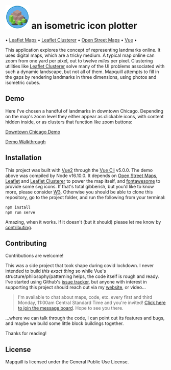 # <img src="/public/image-turtle.png" width="75" height="75"> an isometric icon plotter

• [Leaflet Maps][leaflet] • [Leaflet Clusterer][clusterer] • [Open Street Maps][osm] • [Vue][vue] •

This application explores the concept of representing landmarks online. It uses digital maps, which are a tricky medium. A typical map online can zoom from one yard per pixel, out to twelve *miles* per pixel. Clustering utilities like [Leaflet Clusterer][clusterer] solve many of the UI problems associated with such a dynamic landscape, but not all of them. Mapquill attempts to fill in the gaps by rendering landmarks in three dimensions, using photos and isometric cubes.

## Demo

Here I've chosen a handful of landmarks in downtown Chicago. Depending on the map's zoom level they either appear as clickable icons, with content hidden inside, or as clusters that function like zoom buttons:

[Downtown Chicago Demo][demo]

[Demo Walkthrough](https://youtu.be/QLg4tdoOrcE)

## Installation

This project was built with [Vue2][vue] through the [Vue Cli][vuecli] v5.0.0. The demo above was compiled by Node v16.10.0. It depends on [Open Street Maps][osm], [Leaflet][leaflet] and [Leaflet Clusterer][clusterer] to power the map itself, and [fontawesome][fontawesome] to provide some svg icons. If that's total gibberish, but you'd like to know more, please consider [W3][w3]. Otherwise you should be able to clone this repository, go to the project folder, and run the following from your terminal:

```
npm install
npm run serve
```

Amazing, when it works. If it doesn't (but it should) please let me know by [contributing](#contributing).

## Contributing

Contributions are welcome!

This was a side project that took shape during covid lockdown. I never intended to build *this exact thing* so while Vue's structure/philosophy/patterning helps, the code itself is rough and ready. I've started using Github's [issue tracker][issues], but anyone with interest in supporting this project should reach out via my [website][tradbot], or video...

> I'm available to chat about maps, code, etc. every first and third Monday, 11:00am Central Standard Time
> and you're invited! [Click here to join the message board][invite].
> Hope to see you there.

...where we can talk through the code, I can point out its features and bugs, and maybe we build some little block buildings together.

Thanks for reading!

## License

Mapquill is licensed under the General Public Use License.

[demo]: https://tradbot.com/demo/dist/#/demo
[walkthrough]: https://youtu.be/cmVcqWPfAF0
[invite]: https://discord.gg/Nu5YuwTd9K
[issues]: https://github.com/idsquid/mapquill/issues
[vue]: https://vuejs.org/
[vuecli]: https://cli.vuejs.org/
[osm]: https://www.openstreetmap.org/about
[tradbot]: https://tradbot.com/?y=2022
[w3]: https://www.w3schools.com/
[leaflet]: https://leafletjs.com/
[clusterer]: https://github.com/Leaflet/Leaflet.markercluster
[fontawesome]: https://fontawesome.com/v5/icons/map-pin?s=solid
[axis map tutorial]: https://www.axismaps.com/guide/visual-variables#:~:text=Visual%20variables%20are%20%E2%80%9Cthe%20differences,graphic%20symbols%20can%20be%20distinguished.